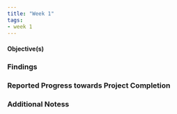 ```yaml
---
title: "Week 1"
tags:
- week 1
---
```


#### Objective(s)



### Findings 



### Reported Progress towards Project Completion



### Additional Notess
